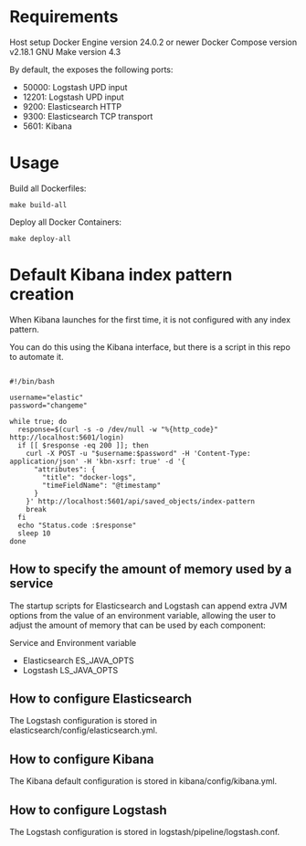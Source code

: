 # Requirements
Host setup
Docker Engine version 24.0.2 or newer
Docker Compose version v2.18.1
GNU Make version 4.3

By default, the exposes the following ports:

- 50000: Logstash UPD input
- 12201: Logstash UPD input
- 9200: Elasticsearch HTTP
- 9300: Elasticsearch TCP transport
- 5601: Kibana

# Usage 

Build all Dockerfiles: 
```
make build-all
```

Deploy all Docker Containers:
```
make deploy-all
```


# Default Kibana index pattern creation

When Kibana launches for the first time, it is not configured with any index pattern.

You can do this using the Kibana interface, but there is a script in this repo to automate it.

```

#!/bin/bash

username="elastic"
password="changeme"

while true; do
  response=$(curl -s -o /dev/null -w "%{http_code}" http://localhost:5601/login)
  if [[ $response -eq 200 ]]; then
    curl -X POST -u "$username:$password" -H 'Content-Type: application/json' -H 'kbn-xsrf: true' -d '{
      "attributes": {
        "title": "docker-logs",
        "timeFieldName": "@timestamp"
      }
    }' http://localhost:5601/api/saved_objects/index-pattern
    break
  fi
  echo "Status.code :$response"
  sleep 10
done

```

## How to specify the amount of memory used by a service
The startup scripts for Elasticsearch and Logstash can append extra JVM options from the value of an environment variable, allowing the user to adjust the amount of memory that can be used by each component:

  Service	and Environment variable
- Elasticsearch	ES_JAVA_OPTS
- Logstash	LS_JAVA_OPTS

## How to configure Elasticsearch
The Logstash configuration is stored in elasticsearch/config/elasticsearch.yml.

## How to configure Kibana
The Kibana default configuration is stored in kibana/config/kibana.yml.

## How to configure Logstash
The Logstash configuration is stored in logstash/pipeline/logstash.conf.

